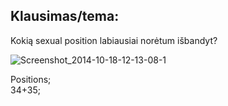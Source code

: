 ## Klausimas/tema:
Kokią sexual position labiausiai norėtum išbandyt?


![Screenshot_2014-10-18-12-13-08-1](https://user-images.githubusercontent.com/75223984/102725545-22fdb980-4320-11eb-8edb-34a2150093ee.png)

Positions;                                                                                                 
34+35;
